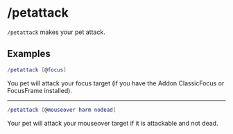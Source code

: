 # /petattack

`/petattack` makes your pet attack.

## Examples

```lua
/petattack [@focus]
```

You pet will attack your focus target (if you have the Addon ClassicFocus or FocusFrame installed).

---

```lua
/petattack [@mouseover harm nodead]
```
Your pet will attack your mouseover target if it is attackable and not dead.